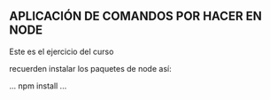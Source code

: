 ## APLICACIÓN DE COMANDOS POR HACER EN NODE

Este es el ejercicio del curso 

recuerden instalar los paquetes de node así:

...
npm install
...